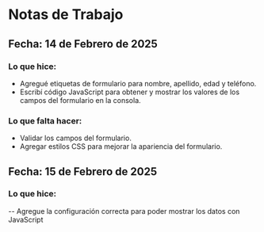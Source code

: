 # Notas de Trabajo

## Fecha: 14 de Febrero de 2025

### Lo que hice:
- Agregué etiquetas de formulario para nombre, apellido, edad y teléfono.
- Escribí código JavaScript para obtener y mostrar los valores de los campos del formulario en la consola.

### Lo que falta hacer:
- Validar los campos del formulario.
- Agregar estilos CSS para mejorar la apariencia del formulario.

## Fecha: 15 de Febrero de 2025

### Lo que hice: 
-- Agregue la configuración correcta para poder mostrar los datos con JavaScript 